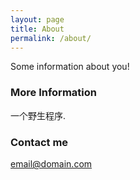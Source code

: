 ```yaml
---
layout: page
title: About
permalink: /about/
---
```


Some information about you!

### More Information

一个野生程序.

### Contact me

[email@domain.com](mailto:email@domain.com)
